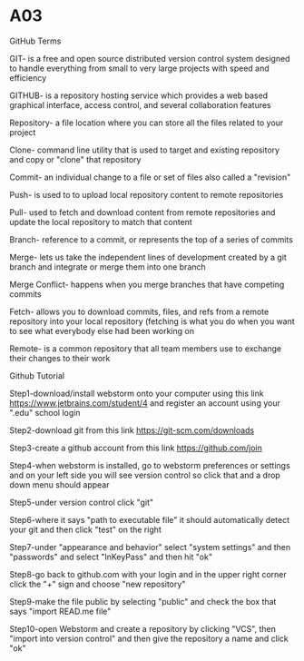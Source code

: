 # A03
GitHub Terms

GIT- is a free and open source distributed version control system designed to handle everything from small to very large projects with speed and efficiency

GITHUB- is a repository hosting service which provides a web based graphical interface, access control, and several collaboration features

Repository- a file location where you can store all the files related to your project

Clone- command line utility that is used to target and existing repository and copy or "clone" that repository

Commit- an individual change to a file or set of files also called a "revision"

Push- is used to to upload local repository content to remote repositories

Pull- used to fetch and download content from remote repositories and update the local repository to match that content

Branch- reference to a commit, or represents the top of a series of commits

Merge- lets us take the independent lines of development created by a git branch and integrate or merge them into one branch

Merge Conflict- happens when you merge branches that have competing commits

Fetch- allows you to download commits, files, and refs from a remote repository into your local repository (fetching is what you do when you want to see what everybody else had been working on

Remote- is a common repository that all team members use to exchange their changes to their work


Github Tutorial

Step1-download/install webstorm onto your computer using this link https://www.jetbrains.com/student/4 and register an account using your ".edu" school login

Step2-download git from this link https://git-scm.com/downloads

Step3-create a github account from this link https://github.com/join

Step4-when webstorm is installed, go to webstorm preferences or settings and on your left side you will see version control so click that and a drop down menu should appear

Step5-under version control click "git"

Step6-where it says "path to executable file" it should automatically detect your git and then click "test" on the right

Step7-under "appearance and behavior" select "system settings" and then "passwords" and select "InKeyPass" and then hit "ok"

Step8-go back to github.com with your login and in the upper right corner click the "+" sign and choose "new repository"

Step9-make the file public by selecting "public" and check the box that says "import READ.me file"

Step10-open Webstorm and create a repository by clicking "VCS", then "import into version control" and then give the repository a name and click "ok"
